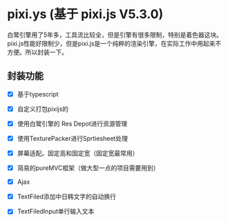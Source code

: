 # pixi.ys (基于 pixi.js V5.3.0)
白鹭引擎用了5年多，工具流比较全，但是引擎有很多限制，特别是着色器这块。pixi.js性能好限制少，但是pixi.js是一个纯粹的渲染引擎，在实际工作中用起来不方便。所以封装一下。
## 封装功能
- [x] 基于typescript
- [x] 自定义打包pixijs的
- [x] 使用白鹭引擎的 Res Depot进行资源管理
- [x] 使用TexturePacker进行Sprtiesheet处理
- [x] 屏幕适配。固定高和固定宽（固定宽最常用）      
- [x] 简易的pureMVC框架（做大型一点的项目需要用到）
- [x] Ajax
- [x] TextFiled添加中日韩文字的自动换行
- [x] TextFiledInput单行输入文本 



